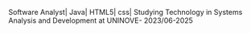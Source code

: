 Software Analyst|
Java| HTML5| css|
Studying Technology in Systems Analysis and Development at UNINOVE- 2023/06-2025
<!---
Sebastiaofernando/Sebastiaofernando is a ✨ special ✨ repository because its `README.md` (this file) appears on your GitHub profile.
You can click the Preview link to take a look at your changes.
--->
